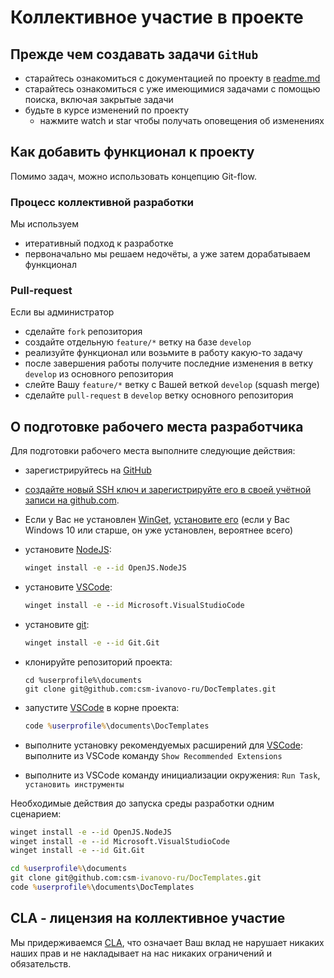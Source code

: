# Коллективное участие в проекте

## Прежде чем создавать задачи `GitHub`

* старайтесь ознакомиться с документацией по проекту в
  [readme.md](https://github.com/csm-ivanovo-ru/DocTemplates/blob/master/readme.md)
* старайтесь ознакомиться с уже имеющимися задачами с помощью поиска,
  включая закрытые задачи
* будьте в курсе изменений по проекту
  * нажмите watch и star чтобы получать оповещения об изменениях

## Как добавить функционал к проекту

Помимо задач, можно использовать концепцию Git-flow.

### Процесс коллективной разработки

Мы используем

* итеративный подход к разработке
* первоначально мы решаем недочёты, а уже затем дорабатываем функционал

### Pull-request

Если вы администратор

* сделайте `fork` репозитория
* создайте отдельную `feature/*` ветку на базе `develop`
* реализуйте функционал или возьмите в работу какую-то задачу
* после завершения работы получите последние изменения в ветку `develop`
  из основного репозитория
* слейте Вашу `feature/*` ветку с Вашей веткой `develop` (squash merge)
* сделайте `pull-request` в `develop` ветку основного репозитория

## О подготовке рабочего места разработчика

Для подготовки рабочего места выполните следующие действия:

* зарегистрируйтесь на [GitHub](https://github.com/)

* [создайте новый SSH ключ и зарегистрируйте его в своей учётной записи на github.com](https://docs.github.com/ru/authentication/connecting-to-github-with-ssh/adding-a-new-ssh-key-to-your-github-account).

* Если у Вас не установлен [WinGet][], [установите его](https://github.com/microsoft/winget-cli/releases/download/v1.8.1911/Microsoft.DesktopAppInstaller_8wekyb3d8bbwe.msixbundle)
(если у Вас Windows 10 или старше, он уже установлен, вероятнее всего)

* установите [NodeJS][]:

  ```cmd
  winget install -e --id OpenJS.NodeJS
  ```

* установите [VSCode][]:

  ```cmd
  winget install -e --id Microsoft.VisualStudioCode
  ```

* установите [git][]:

  ```cmd
  winget install -e --id Git.Git
  ```

* клонируйте репозиторий проекта:

  ```git
  cd %userprofile%\documents
  git clone git@github.com:csm-ivanovo-ru/DocTemplates.git
  ```

* запустите [VSCode][] в корне проекта:

  ```cmd
  code %userprofile%\documents\DocTemplates
  ```

* выполните установку рекомендуемых расширений для [VSCode][]:
  выполните из VSCode команду `Show Recommended Extensions`

* выполните из VSCode команду инициализации окружения:
  `Run Task`, `установить инструменты`

Необходимые действия до запуска среды разработки одним сценарием:

```cmd
winget install -e --id OpenJS.NodeJS
winget install -e --id Microsoft.VisualStudioCode
winget install -e --id Git.Git

cd %userprofile%\documents
git clone git@github.com:csm-ivanovo-ru/DocTemplates.git
code %userprofile%\documents\DocTemplates
```

## CLA - лицензия на коллективное участие

Мы придерживаемся [CLA](https://cla.github.com/agreement),
что означает Ваш вклад не нарушает никаких наших прав
и не накладывает на нас никаких ограничений и обязательств.

[WinGet]: https://github.com/microsoft/winget-cli
[Git]: https://github.com/git-guides/install-git#install-git-on-windows "Install Git on Windows"
[VSCode]: https://code.visualstudio.com "Visual Studio Code"
[NodeJS]: https://nodejs.org/
